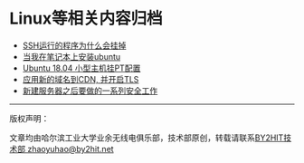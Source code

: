 # Linux等相关内容归档
* [SSH运行的程序为什么会挂掉](/linux/SSH_why_dead.md)
* [当我在笔记本上安装ubuntu](/linux/when_i_installing_ubuntu_on_notebook.md)
* [Ubuntu 18.04 小型主机挂PT配置](/linux/Ubuntu-18.04-config-PT.md)
* [应用新的域名到CDN, 并开启TLS](/linux/TLS-websocket.md)
* [新建服务器之后要做的一系列安全工作](/linux/new-centos-server-setup.md)
----
版权声明：

文章均由哈尔滨工业大学业余无线电俱乐部，技术部原创，转载请联系[BY2HIT技术部 zhaoyuhao@by2hit.net](zhaoyuhao@by2hit.net)